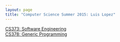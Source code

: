 ```yaml
---
layout: page
title: "Computer Science Summer 2015: Luis Lopez"
---
```


[CS373: Software Engineering](http://lclg21.github.io/Week3/)  
[CS378: Generic Programming](http://lclg21.github.io/cs378-Week2/)  

